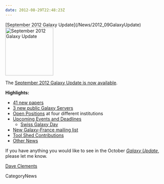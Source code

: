 ```yaml
---
date: 2012-08-29T22:48:23Z
---
```

<div class='newsItemHeader'>[September 2012 Galaxy Update](/News/2012_09GalaxyUpdate)</div>

<div class='right'><a href='/GalaxyUpdates/2012_09'><img src='/Images/Logos/GalaxyUpdate200.png' alt='September 2012 Galaxy Update' width=150 /></a></div>

The [September 2012 Galaxy Update is now available](/GalaxyUpdates/2012_09). 

**Highlights:**

* [41 new papers](/GalaxyUpdates/2012_09#new-papers)
* [3 new public Galaxy Servers](/GalaxyUpdates/2012_09#new-public-servers) 
* [Open Positions](/GalaxyUpdates/2012_09#whos-hiring) at four different institutions
* [Upcoming Events and Deadlines](/GalaxyUpdates/2012_09#upcoming-events-and-deadlines)
  * [Swiss Galaxy Day](/GalaxyUpdates/2012_09#swiss-galaxy-day)
* [New Galaxy-France mailing list](/GalaxyUpdates/2012_09#new-galaxy-france-mailing-list)
* [Tool Shed Contributions](/GalaxyUpdates/2012_09#tool-shed-contributions)
* [Other News](/GalaxyUpdates/2012_09#other-news)

If you have anything you would like to see in the October *[Galaxy Update](/GalaxyUpdates)*, please let me know.

[Dave Clements](/DaveClements)


CategoryNews
